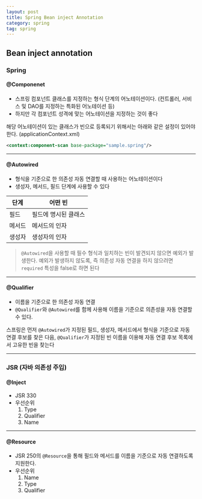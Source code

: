 ```yaml
---
layout: post
title: Spring Bean inject Annotation
category: spring
tag: spring
---
```


## Bean inject annotation
### Spring
#### @Componenet

* 스프링 컴포넌트 클래스를 지정하는 형식 단계의 어노테이션이다. (컨트롤러, 서비스 및 DAO를 지정하는 특화된 어노테이션 등)
* 하지만 각 컴포넌트 성격에 맞는 어노테이션을 지정하는 것이 좋다



해당 어노테이션이 있는 클래스가 빈으로 등록되기 위해서는 아래와 같은 설정이 있어야한다. (applicationContext.xml)

```Xml
<context:component-scan base-package="sample.spring"/>
```

***

#### @Autowired

* 형식을 기준으로 한 의존성 자동 연결할 때 사용하는 어노테이션이다
* 생성자, 메서드, 필드 단계에 사용할 수 있다

| 단계   | 어떤 빈        |
| ---- | ----------- |
| 필드   | 필드에 명시된 클래스 |
| 메서드  | 메서드의 인자     |
| 생성자  | 생성자의 인자     |



> `@Autowired`을 사용할 때 필수 형식과 일치하는 빈이 발견되지 않으면 예외가 발생한다. 예외가 발생하지 않도록, 즉 의존성 자동 연결을 하지 않으려면 `required` 특성을 false로 하면 된다

***


#### @Qualifier

* 이름을 기준으로 한 의존성 자동 연결
* `@Qualifier`와 `@Autowired`를 함께 사용해 이름을 기준으로 의존성을 자동 연결할 수 있다. 

스프링은 먼저 `@Autowired`가 지정된 필드, 생성자, 메서드에서 형식을 기준으로 자동 연결 후보를  찾은 다음, `@Qualifier`가 지정된 빈 이름을 이용해 자동 연결 후보 목록에서 고유한 빈을 찾는다

***

### JSR (자바 의존성 주입)
#### @Inject
* JSR 330
* 우선순위
	1. Type
	2. Qualifier
	3. Name
	


***


#### @Resource
* JSR 250의 `@Resource`을 통해 필드와 메서드를 이름을 기준으로 자동 연결하도록 지원한다. 
* 우선순위
	1. Name
	2. Type
	3. Qualifier
	
